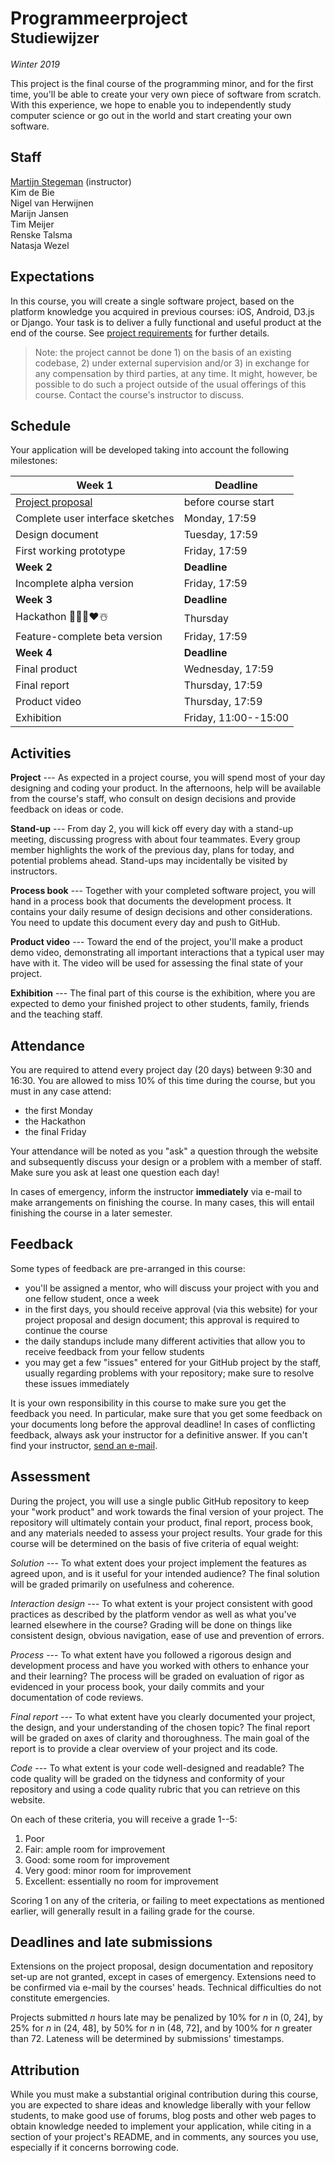 # Programmeerproject<br><small>Studiewijzer</small>

*Winter 2019*

This project is the final course of the programming minor, and for the first time, you'll be able to create your very own piece of software from scratch. With this experience, we hope to enable you to independently study computer science or go out in the world and start creating your own software.


## Staff

[Martijn Stegeman](mailto:help@mprog.nl) (instructor)  
Kim de Bie  
Nigel van Herwijnen  
Marijn Jansen  
Tim Meijer  
Renske Talsma  
Natasja Wezel


## Expectations

In this course, you will create a single software project, based on the platform knowledge you acquired in previous courses: iOS, Android, D3.js or Django. Your task is to deliver a fully functional and useful product at the end of the course. See [project requirements](/reference/requirements) for further details.

> Note: the project cannot be done 1) on the basis of an existing codebase, 2) under external supervision and/or 3) in exchange for any compensation by third parties, at any time. It might, however, be possible to do such a project outside of the usual offerings of this course. Contact the course's instructor to discuss.


## Schedule

Your application will be developed taking into account the following milestones:

| Week 1                        | Deadline             |  
| ----------------------------- | -------------------- |  
| [Project proposal](/milestones/project-proposal) | before course start  |  
| Complete user interface sketches | Monday, 17:59     |
| Design document               | Tuesday, 17:59       |  
| First working prototype       | Friday, 17:59        |  
| **Week 2**                    | **Deadline**         |  
| Incomplete alpha version      | Friday, 17:59        |  
| **Week 3**                    | **Deadline**         |  
| Hackathon 👾🎉💪❤️☃️             | Thursday             |  
| Feature-complete beta version | Friday, 17:59        |  
| **Week 4**                    | **Deadline**         |  
| Final product                 | Wednesday, 17:59     |  
| Final report                  | Thursday, 17:59      |  
| Product video                 | Thursday, 17:59      |  
| Exhibition                    | Friday, 11:00--15:00 |  


## Activities

**Project** --- As expected in a project course, you will spend most of your day designing and coding your product. In the afternoons, help will be available from the course's staff, who consult on design decisions and provide feedback on ideas or code.

**Stand-up** --- From day 2, you will kick off every day with a stand-up meeting, discussing progress with about four teammates. Every group member highlights the work of the previous day, plans for today, and potential problems ahead. Stand-ups may incidentally be visited by instructors.

**Process book** --- Together with your completed software project, you will hand in a process book that documents the development process. It contains your daily resume of design decisions and other considerations. You need to update this document every day and push to GitHub.

**Product video** --- Toward the end of the project, you'll make a product demo video, demonstrating all important interactions that a typical user may have with it. The video will be used for assessing the final state of your project.

**Exhibition** --- The final part of this course is the exhibition, where you are expected to demo your finished project to other students, family, friends and the teaching staff.


## Attendance

You are required to attend every project day (20 days) between 9:30 and 16:30. You are allowed to miss 10% of this time during the course, but you must in any case attend:

- the first Monday
- the Hackathon
- the final Friday

Your attendance will be noted as you "ask" a question through the website and subsequently discuss your design or a problem with a member of staff. Make sure you ask at least one question each day!

In cases of emergency, inform the instructor **immediately** via e-mail to make arrangements on finishing the course. In many cases, this will entail finishing the course in a later semester.


## Feedback

Some types of feedback are pre-arranged in this course:

- you'll be assigned a mentor, who will discuss your project with you and one fellow student, once a week
- in the first days, you should receive approval (via this website) for your project proposal and design document; this approval is required to continue the course
- the daily standups include many different activities that allow you to receive feedback from your fellow students
- you may get a few "issues" entered for your GitHub project by the staff, usually regarding problems with your repository; make sure to resolve these issues immediately

It is your own responsibility in this course to make sure you get the feedback you need. In particular, make sure that you get some feedback on your documents long before the approval deadline! In cases of conflicting feedback, always ask your instructor for a definitive answer. If you can't find your instructor, [send an e-mail](mailto:help@mprog.nl).


## Assessment

During the project, you will use a single public GitHub repository to keep your "work product" and work towards the final version of your project. The repository will ultimately contain your product, final report, process book, and any materials needed to assess your project results. Your grade for this course will be determined on the basis of five criteria of equal weight:

*Solution* --- To what extent does your project implement the features as agreed upon, and is it useful for your intended audience? The final solution will be graded primarily on usefulness and coherence.

*Interaction design* --- To what extent is your project consistent with good practices as described by the platform vendor as well as what you've learned elsewhere in the course? Grading will be done on things like consistent design, obvious navigation, ease of use and prevention of errors.

*Process* --- To what extent have you followed a rigorous design and development process and have you worked with others to enhance your and their learning? The process will be graded on evaluation of rigor as evidenced in your process book, your daily commits and your documentation of code reviews.

*Final report* --- To what extent have you clearly documented your project, the design, and your understanding of the chosen topic? The final report will be graded on axes of clarity and thoroughness. The main goal of the report is to provide a clear overview of your project and its code.

*Code* --- To what extent is your code well-designed and readable? The code quality will be graded  on the tidyness and conformity of your repository and using a code quality rubric that you can retrieve on this website.

On each of these criteria, you will receive a grade 1--5:

1. Poor
2. Fair: ample room for improvement
3. Good: some room for improvement
4. Very good: minor room for improvement
5. Excellent: essentially no room for improvement

Scoring 1 on any of the criteria, or failing to meet expectations as mentioned earlier, will generally result in a failing grade for the course.


## Deadlines and late submissions

Extensions on the project proposal, design documentation and repository set-up are not granted, except in cases of emergency. Extensions need to be confirmed via e-mail by the courses' heads. Technical difficulties do not constitute emergencies.

Projects submitted *n* hours late may be penalized by 10% for *n* in (0, 24], by 25% for *n* in (24, 48], by 50% for *n* in (48, 72], and by 100% for *n* greater than 72. Lateness will be determined by submissions' timestamps.


## Attribution

While you must make a substantial original contribution during this course, you are expected to share ideas and knowledge liberally with your fellow students, to make good use of forums, blog posts and other web pages to obtain knowledge needed to implement your application, while citing in a section of your project's README, and in comments, any sources you use, especially if it concerns borrowing code.
